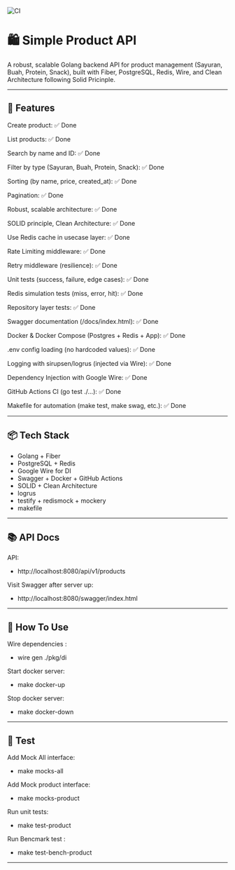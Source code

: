 ![CI](https://github.com/SilverNate/simple-product-api/actions/workflows/ci.yml/badge.svg)

# 🛍️ Simple Product API

A robust, scalable Golang backend API for product management (Sayuran, Buah, Protein, Snack), built with Fiber, PostgreSQL, Redis, Wire, and Clean Architecture following Solid Pricinple.

---

## 🚀 Features
Create product: ✅ Done

List products: ✅ Done

Search by name and ID: ✅ Done

Filter by type (Sayuran, Buah, Protein, Snack): ✅ Done

Sorting (by name, price, created_at): ✅ Done

Pagination: ✅ Done

Robust, scalable architecture: ✅ Done

SOLID principle, Clean Architecture: ✅ Done

Use Redis cache in usecase layer: ✅ Done

Rate Limiting middleware: ✅ Done

Retry middleware (resilience): ✅ Done

Unit tests (success, failure, edge cases): ✅ Done

Redis simulation tests (miss, error, hit): ✅ Done

Repository layer tests: ✅ Done

Swagger documentation (/docs/index.html): ✅ Done

Docker & Docker Compose (Postgres + Redis + App): ✅ Done

.env config loading (no hardcoded values): ✅ Done

Logging with sirupsen/logrus (injected via Wire): ✅ Done

Dependency Injection with Google Wire: ✅ Done

GitHub Actions CI (go test ./...): ✅ Done

Makefile for automation (make test, make swag, etc.): ✅ Done

---

## 📦 Tech Stack
- Golang + Fiber
- PostgreSQL + Redis
- Google Wire for DI
- Swagger + Docker + GitHub Actions
- SOLID + Clean Architecture
- logrus
- testify + redismock + mockery
- makefile

---

## 📚 API Docs
API: 
- http://localhost:8080/api/v1/products

Visit Swagger after server up:  
- http://localhost:8080/swagger/index.html


---
## 📘 How To Use
Wire dependencies :
-  wire gen ./pkg/di

Start docker server:
- make docker-up

Stop docker server:
- make docker-down

---

## 🧪 Test
Add Mock All interface:
- make mocks-all

Add Mock product interface:
- make mocks-product

Run unit tests:
- make test-product

Run Bencmark test :
- make test-bench-product

---

